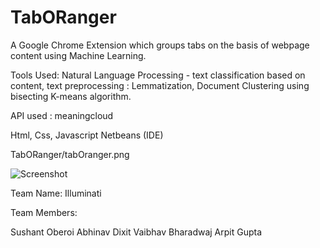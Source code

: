 # TabORanger

A Google Chrome Extension which groups tabs on the basis of webpage content using Machine Learning.

Tools Used:
Natural Language Processing - text classification based on content, text preprocessing : Lemmatization,
Document Clustering using bisecting K-means algorithm.

API used : meaningcloud

Html, Css, Javascript
Netbeans (IDE)

TabORanger/tabOranger.png

![Screenshot](https://www.github.com/soc3/TabORanger/tabOranger.png)


Team Name: Illuminati

Team Members:

Sushant Oberoi
Abhinav Dixit
Vaibhav Bharadwaj
Arpit Gupta
